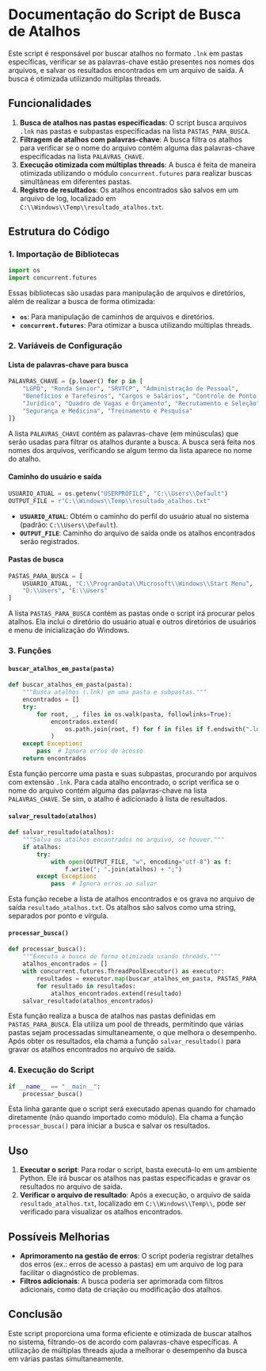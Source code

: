 # Documentação do Script de Busca de Atalhos

Este script é responsável por buscar atalhos no formato `.lnk` em pastas específicas, verificar se as palavras-chave estão presentes nos nomes dos arquivos, e salvar os resultados encontrados em um arquivo de saída. A busca é otimizada utilizando múltiplas threads.

## Funcionalidades

1. **Busca de atalhos nas pastas especificadas**: O script busca arquivos `.lnk` nas pastas e subpastas especificadas na lista `PASTAS_PARA_BUSCA`.
2. **Filtragem de atalhos com palavras-chave**: A busca filtra os atalhos para verificar se o nome do arquivo contém alguma das palavras-chave especificadas na lista `PALAVRAS_CHAVE`.
3. **Execução otimizada com múltiplas threads**: A busca é feita de maneira otimizada utilizando o módulo `concurrent.futures` para realizar buscas simultâneas em diferentes pastas.
4. **Registro de resultados**: Os atalhos encontrados são salvos em um arquivo de log, localizado em `C:\\Windows\\Temp\\resultado_atalhos.txt`.

## Estrutura do Código

### 1. Importação de Bibliotecas

```python
import os
import concurrent.futures
```

Essas bibliotecas são usadas para manipulação de arquivos e diretórios, além de realizar a busca de forma otimizada:
- **`os`**: Para manipulação de caminhos de arquivos e diretórios.
- **`concurrent.futures`**: Para otimizar a busca utilizando múltiplas threads.

### 2. Variáveis de Configuração

#### Lista de palavras-chave para busca

```python
PALAVRAS_CHAVE = {p.lower() for p in [
    "LGPD", "Ronda Senior", "SRVTCP", "Administração de Pessoal",
    "Benefícios e Tarefeiros", "Cargos e Salários", "Controle de Ponto e Refeitório",
    "Jurídico", "Quadro de Vagas e Orçamento", "Recrutamento e Seleção",
    "Segurança e Medicina", "Treinamento e Pesquisa"
]}
```

A lista `PALAVRAS_CHAVE` contém as palavras-chave (em minúsculas) que serão usadas para filtrar os atalhos durante a busca. A busca será feita nos nomes dos arquivos, verificando se algum termo da lista aparece no nome do atalho.

#### Caminho do usuário e saída

```python
USUARIO_ATUAL = os.getenv("USERPROFILE", "C:\\Users\\Default")
OUTPUT_FILE = r"C:\\Windows\\Temp\\resultado_atalhos.txt"
```

- **`USUARIO_ATUAL`**: Obtém o caminho do perfil do usuário atual no sistema (padrão: `C:\\Users\\Default`).
- **`OUTPUT_FILE`**: Caminho do arquivo de saída onde os atalhos encontrados serão registrados.

#### Pastas de busca

```python
PASTAS_PARA_BUSCA = [
    USUARIO_ATUAL, "C:\\ProgramData\\Microsoft\\Windows\\Start Menu",
    "D:\\Users", "E:\\Users"
]
```

A lista `PASTAS_PARA_BUSCA` contém as pastas onde o script irá procurar pelos atalhos. Ela inclui o diretório do usuário atual e outros diretórios de usuários e menu de inicialização do Windows.

### 3. Funções

#### `buscar_atalhos_em_pasta(pasta)`

```python
def buscar_atalhos_em_pasta(pasta):
    """Busca atalhos (.lnk) em uma pasta e subpastas."""
    encontrados = []
    try:
        for root, _, files in os.walk(pasta, followlinks=True):
            encontrados.extend(
                os.path.join(root, f) for f in files if f.endswith(".lnk") and any(p in f.lower() for p in PALAVRAS_CHAVE)
            )
    except Exception:
        pass  # Ignora erros de acesso
    return encontrados
```

Esta função percorre uma pasta e suas subpastas, procurando por arquivos com extensão `.lnk`. Para cada atalho encontrado, o script verifica se o nome do arquivo contém alguma das palavras-chave na lista `PALAVRAS_CHAVE`. Se sim, o atalho é adicionado à lista de resultados.

#### `salvar_resultado(atalhos)`

```python
def salvar_resultado(atalhos):
    """Salva os atalhos encontrados no arquivo, se houver."""
    if atalhos:
        try:
            with open(OUTPUT_FILE, "w", encoding="utf-8") as f:
                f.write("; ".join(atalhos) + ";")
        except Exception:
            pass  # Ignora erros ao salvar
```

Esta função recebe a lista de atalhos encontrados e os grava no arquivo de saída `resultado_atalhos.txt`. Os atalhos são salvos como uma string, separados por ponto e vírgula.

#### `processar_busca()`

```python
def processar_busca():
    """Executa a busca de forma otimizada usando threads."""
    atalhos_encontrados = []
    with concurrent.futures.ThreadPoolExecutor() as executor:
        resultados = executor.map(buscar_atalhos_em_pasta, PASTAS_PARA_BUSCA)
        for resultado in resultados:
            atalhos_encontrados.extend(resultado)
    salvar_resultado(atalhos_encontrados)
```

Esta função realiza a busca de atalhos nas pastas definidas em `PASTAS_PARA_BUSCA`. Ela utiliza um pool de threads, permitindo que várias pastas sejam processadas simultaneamente, o que melhora o desempenho. Após obter os resultados, ela chama a função `salvar_resultado()` para gravar os atalhos encontrados no arquivo de saída.

### 4. Execução do Script

```python
if __name__ == "__main__":
    processar_busca()
```

Esta linha garante que o script será executado apenas quando for chamado diretamente (não quando importado como módulo). Ela chama a função `processar_busca()` para iniciar a busca e salvar os resultados.

## Uso

1. **Executar o script**: Para rodar o script, basta executá-lo em um ambiente Python. Ele irá buscar os atalhos nas pastas especificadas e gravar os resultados no arquivo de saída.
2. **Verificar o arquivo de resultado**: Após a execução, o arquivo de saída `resultado_atalhos.txt`, localizado em `C:\\Windows\\Temp\\`, pode ser verificado para visualizar os atalhos encontrados.

## Possíveis Melhorias

- **Aprimoramento na gestão de erros**: O script poderia registrar detalhes dos erros (ex.: erros de acesso a pastas) em um arquivo de log para facilitar o diagnóstico de problemas.
- **Filtros adicionais**: A busca poderia ser aprimorada com filtros adicionais, como data de criação ou modificação dos atalhos.

## Conclusão

Este script proporciona uma forma eficiente e otimizada de buscar atalhos no sistema, filtrando-os de acordo com palavras-chave específicas. A utilização de múltiplas threads ajuda a melhorar o desempenho da busca em várias pastas simultaneamente.
